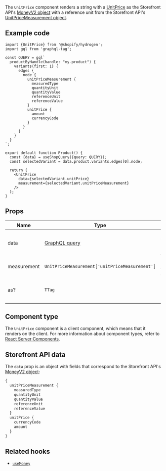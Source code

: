 <!-- This file is generated from source code in the Shopify/hydrogen repo. Edit the files in /packages/hydrogen/src/components/UnitPrice and run 'yarn generate-docs' at the root of this repo. For more information, refer to https://github.com/Shopify/shopify-dev/blob/main/content/internal/operations/reference-docs/hydrogen.md. -->

The `UnitPrice` component renders a string with a [UnitPrice](/themes/pricing-payments/unit-pricing) as the
Storefront API's [MoneyV2 object](/api/storefront/reference/common-objects/moneyv2) with a reference unit from the Storefront API's [UnitPriceMeasurement object](/api/storefront/reference/products/unitpricemeasurement).

## Example code

```tsx
import {UnitPrice} from '@shopify/hydrogen';
import gql from 'graphql-tag';

const QUERY = gql`
  productByHandle(handle: "my-product") {
    variants(first: 1) {
      edges {
        node {
          unitPriceMeasurement {
            measuredType
            quantityUnit
            quantityValue
            referenceUnit
            referenceValue
          }
          unitPrice {
            amount
            currencyCode
          }
        }
      }
    }
  }
`;

export default function Product() {
  const {data} = useShopQuery({query: QUERY});
  const selectedVariant = data.product.variants.edges[0].node;

  return (
    <UnitPrice
      data={selectedVariant.unitPrice}
      measurement={selectedVariant.unitPriceMeasurement}
    />
  );
}
```

## Props

| Name        | Type                                                      | Description                                                                                                                       |
| ----------- | --------------------------------------------------------- | --------------------------------------------------------------------------------------------------------------------------------- |
| data        | [GraphQL query](#storefront-api-data)                     | An object with fields that correspond to the Storefront API's [MoneyV2 object](/api/storefront/reference/common-objects/moneyv2). |
| measurement | <code>UnitPriceMeasurement['unitPriceMeasurement']</code> | A [UnitPriceMeasurement object](/api/storefront/reference/products/unitpricemeasurement).                                         |
| as?         | <code>TTag</code>                                         | An HTML tag to be rendered as the base element wrapper. The default is `div`.                                                     |

## Component type

The `UnitPrice` component is a client component, which means that it renders on the client. For more information about component types, refer to [React Server Components](/custom-storefronts/hydrogen/framework/react-server-components).

## Storefront API data

The `data` prop is an object with fields that correspond to the Storefront API's [MoneyV2 object](/api/storefront/reference/common-objects/moneyv2):

```graphql
{
  unitPriceMeasurement {
    measuredType
    quantityUnit
    quantityValue
    referenceUnit
    referenceValue
  }
  unitPrice {
    currencyCode
    amount
  }
}
```

## Related hooks

- [`useMoney`](/api/hydrogen/hooks/primitive/usemoney)
